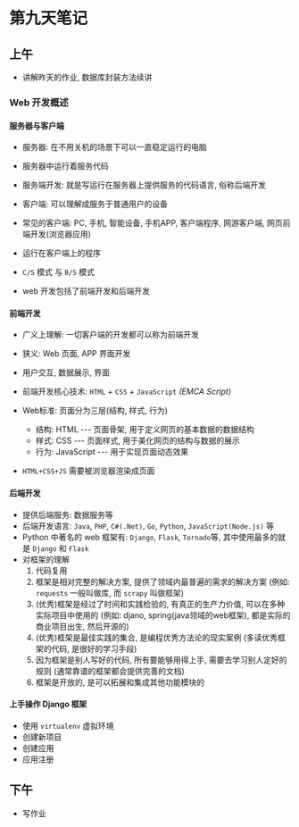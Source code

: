 # 第九天笔记

## 上午

- 讲解昨天的作业, 数据库封装方法续讲

### Web 开发概述

#### 服务器与客户端

- 服务器: 在不用关机的场景下可以一直稳定运行的电脑
- 服务器中运行着服务代码
- 服务端开发: 就是写运行在服务器上提供服务的代码语言, 俗称后端开发

- 客户端: 可以理解成服务于普通用户的设备
- 常见的客户端: PC, 手机, 智能设备, 手机APP, 客户端程序, 网游客户端, 网页前端开发(浏览器应用)
- 运行在客户端上的程序
- `C/S` 模式 与 `B/S` 模式

- web 开发包括了前端开发和后端开发

#### 前端开发

- 广义上理解: 一切客户端的开发都可以称为前端开发
- 狭义: Web 页面, APP 界面开发
- 用户交互, 数据展示, 界面

- 前端开发核心技术: `HTML` + `CSS` + `JavaScript` *(EMCA Script)*

- Web标准: 页面分为三层(结构, 样式, 行为)
    - 结构: HTML --- 页面骨架, 用于定义网页的基本数据的数据结构
    - 样式: CSS --- 页面样式, 用于美化网页的结构与数据的展示
    - 行为: JavaScript --- 用于实现页面动态效果
- `HTML+CSS+JS` 需要被浏览器渲染成页面

#### 后端开发

- 提供后端服务: 数据服务等
- 后端开发语言: `Java`, `PHP`, `C#(.Net)`, `Go`, `Python`, `JavaScript(Node.js)` 等
- Python 中著名的 web 框架有: `Django`, `Flask`, `Tornado`等, 其中使用最多的就是 `Django` 和 `Flask`
- 对框架的理解
    1. 代码复用
    2. 框架是相对完整的解决方案, 提供了领域内最普遍的需求的解决方案 (例如: `requests` 一般叫做库, 而 `scrapy` 叫做框架)
    3. (优秀)框架是经过了时间和实践检验的, 有真正的生产力价值, 可以在多种实际项目中使用的 (例如: djano, spring(java领域的web框架), 都是实际的商业项目出生, 然后开源的)
    4. (优秀)框架是最佳实践的集合, 是编程优秀方法论的现实案例 (多读优秀框架的代码, 是很好的学习手段)
    5. 因为框架是别人写好的代码, 所有要能够用得上手, 需要去学习别人定好的规则 (通常靠谱的框架都会提供完善的文档)
    6. 框架是开放的, 是可以拓展和集成其他功能模块的
    
#### 上手操作 Django 框架

- 使用 `virtualenv` 虚拟环境
- 创建新项目
- 创建应用
- 应用注册

## 下午

- 写作业
